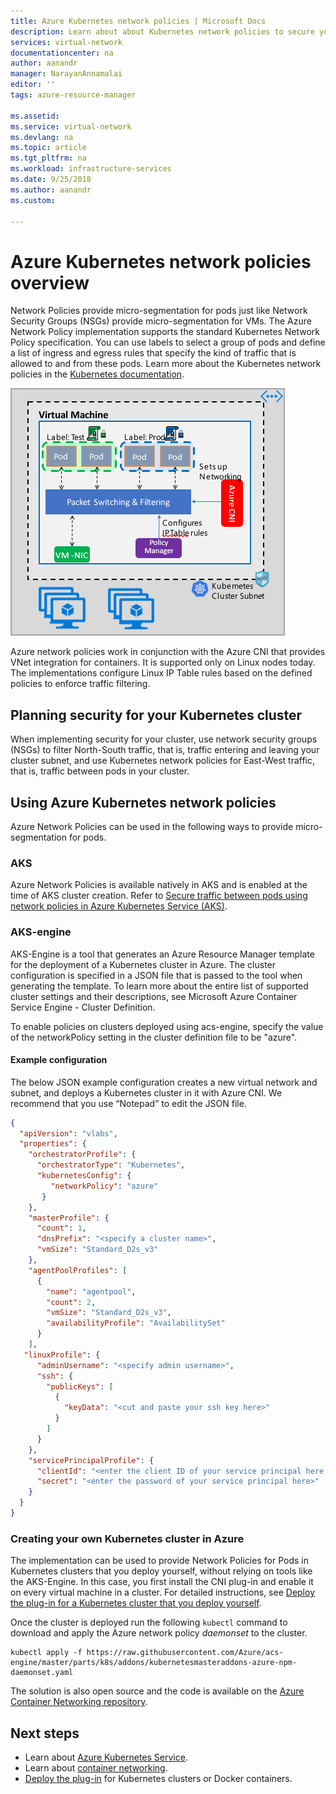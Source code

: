 ```yaml
---
title: Azure Kubernetes network policies | Microsoft Docs
description: Learn about about Kubernetes network policies to secure your Kubernetes cluster.
services: virtual-network
documentationcenter: na
author: aanandr
manager: NarayanAnnamalai
editor: ''
tags: azure-resource-manager

ms.assetid: 
ms.service: virtual-network
ms.devlang: na
ms.topic: article
ms.tgt_pltfrm: na
ms.workload: infrastructure-services
ms.date: 9/25/2018
ms.author: aanandr
ms.custom: 

---
```


# Azure Kubernetes network policies overview

Network Policies provide micro-segmentation for pods just like Network Security Groups (NSGs) provide micro-segmentation for VMs. The Azure Network Policy implementation supports the standard Kubernetes Network Policy specification. You can use labels to select a group of pods and define a list of ingress and egress rules that specify the kind of traffic that is allowed to and from these pods. Learn more about the Kubernetes network policies in the [Kubernetes documentation](https://kubernetes.io/docs/concepts/services-networking/network-policies/).

![Kubernetes network policies overview](./media/kubernetes-network-policies/kubernetes-network-policies-overview.png)

Azure network policies work in conjunction with the Azure CNI that provides VNet integration for containers. It is supported only on Linux nodes today. The implementations configure Linux IP Table rules based on the defined policies to enforce traffic filtering.

## Planning security for your Kubernetes cluster
When implementing security for your cluster, use network security groups (NSGs) to filter North-South traffic, that is, traffic entering and leaving your cluster subnet, and use Kubernetes network policies for East-West traffic, that is, traffic between pods in your cluster.

## Using Azure Kubernetes network policies
Azure Network Policies can be used in the following ways to provide micro-segmentation for pods.

### AKS
Azure Network Policies is available natively in AKS and is enabled at the time of AKS cluster creation. Refer to [Secure traffic between pods using network policies in Azure Kubernetes Service (AKS)](https://docs.microsoft.com/en-us/azure/aks/use-network-policies). 

### AKS-engine
AKS-Engine is a tool that generates an Azure Resource Manager template for the deployment of a Kubernetes cluster in Azure. The cluster configuration is specified in a JSON file that is passed to the tool when generating the template. To learn more about the entire list of supported cluster settings and their descriptions, see Microsoft Azure Container Service Engine - Cluster Definition.

To enable policies on clusters deployed using acs-engine, specify the value of the networkPolicy setting in the cluster definition file to be "azure".

#### Example configuration

The below JSON example configuration creates a new virtual network and subnet, and deploys a Kubernetes cluster in it with Azure CNI. We recommend that you use “Notepad” to edit the JSON file. 
```json
{
  "apiVersion": "vlabs",
  "properties": {
    "orchestratorProfile": {
      "orchestratorType": "Kubernetes",
      "kubernetesConfig": {
         "networkPolicy": "azure"
       }
    },
    "masterProfile": {
      "count": 1,
      "dnsPrefix": "<specify a cluster name>",
      "vmSize": "Standard_D2s_v3"
    },
    "agentPoolProfiles": [
      {
        "name": "agentpool",
        "count": 2,
        "vmSize": "Standard_D2s_v3",
        "availabilityProfile": "AvailabilitySet"
      }
    ],
   "linuxProfile": {
      "adminUsername": "<specify admin username>",
      "ssh": {
        "publicKeys": [
          {
            "keyData": "<cut and paste your ssh key here>"
          }
        ]
      }
    },
    "servicePrincipalProfile": {
      "clientId": "<enter the client ID of your service principal here >",
      "secret": "<enter the password of your service principal here>"
    }
  }
}

```
### Creating your own Kubernetes cluster in Azure
The implementation can be used to provide Network Policies for Pods in Kubernetes clusters that you deploy yourself, without relying on tools like the AKS-Engine. In this case, you first install the CNI plug-in and enable it on every virtual machine in a cluster. For detailed instructions, see [Deploy the plug-in for a Kubernetes cluster that you deploy yourself](deploy-container-networking.md#deploy-plug-in-for-a-kubernetes-cluster).

Once the cluster is deployed run the following `kubectl` command to download and apply the Azure network policy *daemonset* to the cluster.

  ```
  kubectl apply -f https://raw.githubusercontent.com/Azure/acs-engine/master/parts/k8s/addons/kubernetesmasteraddons-azure-npm-daemonset.yaml

  ```
The solution is also open source and the code is available on the [Azure Container Networking repository](https://github.com/Azure/azure-container-networking/tree/master/npm).



## Next steps
- Learn about [Azure Kubernetes Service](../aks/intro-kubernetes.md).
-  Learn about [container networking](container-networking-overview.md).
- [Deploy the plug-in](deploy-container-networking.md) for Kubernetes clusters or Docker containers.
